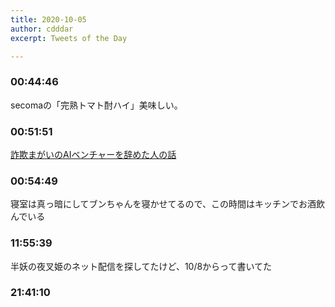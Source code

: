 ```yaml
---
title: 2020-10-05
author: cdddar
excerpt: Tweets of the Day

---
```


### 00:44:46

secomaの「完熟トマト酎ハイ」美味しい。

### 00:51:51

[詐欺まがいのAIベンチャーを辞めた人の話 ](https://anond.hatelabo.jp/20201004132406)

### 00:54:49

寝室は真っ暗にしてブンちゃんを寝かせてるので、この時間はキッチンでお酒飲んでいる

### 11:55:39

半妖の夜叉姫のネット配信を探してたけど、10/8からって書いてた

### 21:41:10

<blockquote class="twitter-tweet"><p lang="ja" dir="ltr"></p><a href="https://twitter.com/tokitadesu/status/1313096490055692291?ref_src=twsrc%5Etfw"></a></blockquote><script async src="https://platform.twitter.com/widgets.js" charset="utf-8"></script>
